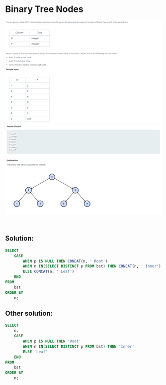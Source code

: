 # Binary Tree Nodes

<div id="header" align="center">
  <img src="https://github.com/MartaCasdelg/SQL-HackerRank-Solutions/blob/main/2.%20Intermediate/Images/binary_tree_1.png" />
</div>


<div id="header" align="center">
  <img src="https://github.com/MartaCasdelg/SQL-HackerRank-Solutions/blob/main/2.%20Intermediate/Images/binary_tree_2.png" />
</div>

&nbsp;

## Solution:

```sql
SELECT
    CASE
        WHEN p IS NULL THEN CONCAT(n, ' Root')
        WHEN n IN(SELECT DISTINCT p FROM bst) THEN CONCAT(n, ' Inner')
        ELSE CONCAT(n, ' Leaf')
    END
FROM
    bst
ORDER BY
    n;
```

## Other solution:

```sql
SELECT
    n,
    CASE
        WHEN p IS NULL THEN 'Root'
        WHEN n IN(SELECT DISTINCT p FROM bst) THEN 'Inner'
        ELSE 'Leaf'
    END
FROM
    bst
ORDER BY
    n;
```